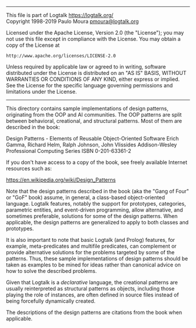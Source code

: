 ________________________________________________________________________

This file is part of Logtalk <https://logtalk.org/>  
Copyright 1998-2019 Paulo Moura <pmoura@logtalk.org>

Licensed under the Apache License, Version 2.0 (the "License");
you may not use this file except in compliance with the License.
You may obtain a copy of the License at

    http://www.apache.org/licenses/LICENSE-2.0

Unless required by applicable law or agreed to in writing, software
distributed under the License is distributed on an "AS IS" BASIS,
WITHOUT WARRANTIES OR CONDITIONS OF ANY KIND, either express or implied.
See the License for the specific language governing permissions and
limitations under the License.
________________________________________________________________________


This directory contains sample implementations of design patterns,
originating from the OOP and AI communities. The OOP patterns are
split between behavioral, creational, and structural patterns. Most
of them are described in the book:

Design Patterns - Elements of Reusable Object-Oriented Software
Erich Gamma, Richard Helm, Ralph Johnson, John Vlissides
Addison-Wesley Professional Computing Series
ISBN 0-201-63361-2

If you don't have access to a copy of the book, see freely available
Internet resources such as:

https://en.wikipedia.org/wiki/Design_Patterns

Note that the design patterns described in the book (aka the "Gang of Four"
or "GoF" book) assume, in general, a class-based object-oriented language.
Logtalk features, notably the support for prototypes, categories, parametric
entities, and event-driven programming, allow alternative, and sometimes
preferable, solutions for some of the design patterns. When applicable, the
design patterns are generalized to apply to both classes and prototypes.

It is also important to note that basic Logtalk (and Prolog) features,
for example, meta-predicates and multifile predicates, can complement
or provide alternative solutions for the problems targeted by some of
the patterns. Thus, these sample implementations of design patterns
should be taken as examples to be mined for ideas rather than canonical
advice on how to solve the described problems.

Given that Logtalk is a *declarative* language, the creational patterns
are usually reinterpreted as structural patterns as objects, including
those playing the role of instances, are often defined in source files
instead of being forcefully dynamically created.

The descriptions of the design patterns are citations from the book
when applicable.
